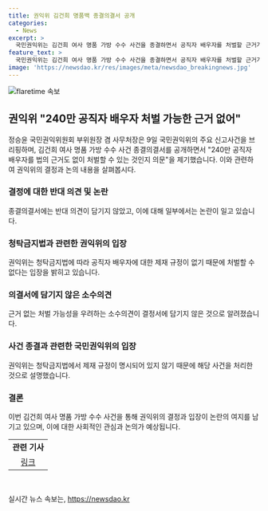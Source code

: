 ```yaml
---
title: 권익위 김건희 명품백 종결의결서 공개
categories:
  - News
excerpt: >
  국민권익위는 김건희 여사 명품 가방 수수 사건을 종결하면서 공직자 배우자를 처벌할 근거가 없다고 밝혔다. 권익위 부위원장은 청탁금지법에는 공직자 배우자에 대한 제재 규정이 없어서 처벌할 수 없다고 설명했다. 이에 대해 야당과 시민사회는 비판을 제기하고, 사건 종결에 반대한 위원들의 소수 의견이 의결서에 담기지 않은 점에 대해 논란이 일고 있다.
feature_text: >
  국민권익위는 김건희 여사 명품 가방 수수 사건을 종결하면서 공직자 배우자를 처벌할 근거가 없다고 밝혔다. 권익위 부위원장은 청탁금지법에는 공직자 배우자에 대한 제재 규정이 없어서 처벌할 수 없다고 설명했다. 이에 대해 야당과 시민사회는 비판을 제기하고, 사건 종결에 반대한 위원들의 소수 의견이 의결서에 담기지 않은 점에 대해 논란이 일고 있다.
image: 'https://newsdao.kr/res/images/meta/newsdao_breakingnews.jpg'
---
```


<p><img src="https://newsdao.kr/res/images/meta/newsdao_breakingnews.jpg" alt="flaretime 속보" /></p>

<h2 data-ke-size="size26">권익위 "240만 공직자 배우자 처벌 가능한 근거 없어"</h2>

<p data-ke-size="size16">정승윤 국민권익위원회 부위원장 겸 사무처장은 9일 국민권익위의 주요 신고사건을 브리핑하며, 김건희 여사 명품 가방 수수 사건 종결의결서를 공개하면서 "240만 공직자 배우자를 법의 근거도 없이 처벌할 수 있는 것인지 의문"을 제기했습니다. 이와 관련하여 권익위의 결정과 논의 내용을 살펴봅시다.</p>

<h3><b>결정에 대한 반대 의견 및 논란</b></h3>

<p data-ke-size="size16">종결의결서에는 반대 의견이 담기지 않았고, 이에 대해 일부에서는 논란이 일고 있습니다.</p>

<h3><b>청탁금지법과 관련한 권익위의 입장</b></h3>

<p data-ke-size="size16">권익위는 청탁금지법에 따라 공직자 배우자에 대한 제재 규정이 없기 때문에 처벌할 수 없다는 입장을 밝히고 있습니다.</p>

<h3><b>의결서에 담기지 않은 소수의견</b></h3>

<p data-ke-size="size16">근거 없는 처벌 가능성을 우려하는 소수의견이 결정서에 담기지 않은 것으로 알려졌습니다.</p>

<h3><b>사건 종결과 관련한 국민권익위의 입장</b></h3>

<p data-ke-size="size16">권익위는 청탁금지법에서 제재 규정이 명시되어 있지 않기 때문에 해당 사건을 처리한 것으로 설명했습니다.</p>

<h3><b>결론</b></h3>

<p data-ke-size="size16">이번 김건희 여사 명품 가방 수수 사건을 통해 권익위의 결정과 입장이 논란의 여지를 남기고 있으며, 이에 대한 사회적인 관심과 논의가 예상됩니다.</p>

<table>
    <tbody>
        <tr>
            <td style="text-align: center; height: 17px;"><b>관련 기사</b></td>
        </tr>
        <tr>
            <td style="text-align: center; height: 17px;"><a href="링크">링크</a></td>
        </tr>
    </tbody>
</table>

<p data-ke-size="size16">&nbsp;</p>
실시간 뉴스 속보는, <a href="https://newsdao.kr" rel="dofollow">https://newsdao.kr</a>


